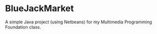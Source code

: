 # BlueJackMarket

A simple Java project (using Netbeans) for my Multimedia Programming Foundation class.